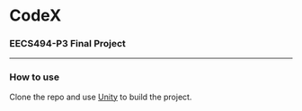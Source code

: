 # CodeX
### EECS494-P3 Final Project

------
### How to use
Clone the repo and use [Unity](https://unity.com/) to build the project.
